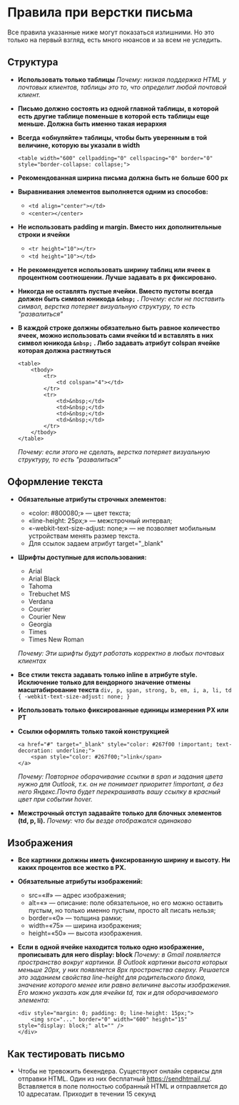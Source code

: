 
# Правила при верстки письма

Все правила указанные ниже могут показаться излишними. Но это только на первый взгляд, есть много нюансов и за всем не уследить.

 ## Структура
 - **Использовать только таблицы**
	*Почему: низкая поддержка HTML у почтовых клиентов, таблицы это то, что определит любой почтовой клиент.*
	
- **Письмо должно состоять из одной главной таблицы, в которой есть другие таблице поменьше в которой есть таблицы еще меньше. Должна быть именно такая иерархия**
	
- **Всегда «обнуляйте» таблицы, чтобы быть уверенным в той величине, которую вы указали в width**
   ```
   <table width="600" cellpadding="0" cellspacing="0" border="0" style="border-collapse: collapse;">
   ```

- **Рекомендованная ширина письма должна быть не больше 600 px**

- **Выравнивания элементов выполняется одним из способов:**
	- ```<td align="center"></td>```
	- ```<center></center>```

- **Не использовать padding и margin. Вместо них дополнительные строки и ячейки**
	- ```<tr height="10"></tr>```
	- ```<td height="10"></td>```

- **Не рекомендуется использовать ширину таблиц или ячеек в процентном соотношении. Лучше задавать в px фиксировано.**

- **Никогда не оставлять пустые ячейки. Вместо пустоты всегда должен быть символ юникода ```&nbsp;``` .**
	*Почему: если не поставить символ, верстка потеряет визуальную структуру, то есть "развалиться"*

- **В каждой строке должны обязательно быть равное количество ячеек, можно использовать сами ячейки td и вставлять в них символ юникода ```&nbsp;``` . Либо задавать атрибут colspan ячейке которая должна растянуться**
	```
	<table>
		<tbody>
			<tr>
				<td colspan="4"></td>
			</tr>
			<tr>
				<td>&nbsp;</td>
				<td>&nbsp;</td>
				<td>&nbsp;</td>
				<td>&nbsp;</td>
			</tr>
		</tbody>
	</table>
	```
	*Почему: если этого не сделать, верстка потеряет визуальную структуру, то есть "развалиться"*

## Оформление текста
- **Обязательные атрибуты строчных элементов:**
	-   «color: #800080;» — цвет текста;
	-   «line-height: 25px;» — межстрочный интервал;
	-   «-webkit-text-size-adjust: none;» — не позволяет мобильным устройствам менять размер текста.
	- Для ссылок задаем атрибут target="_blank"

- **Шрифты доступные для использования:**
	-   Arial
	-   Arial Black
	-   Tahoma
	-   Trebuchet MS
	-   Verdana
	-   Courier
	-   Courier New
	-   Georgia
	-   Times
	-   Times New Roman
	
	*Почему: Эти шрифты будут работать корректно в любых почтовых клиентах*

- **Все стили текста задавать только inline в атрибуте style. Исключение только для вендорного значение отмены масштабирование текста**
	```div, p, span, strong, b, em, i, a, li, td { -webkit-text-size-adjust: none; }```
	
- **Использовать только фиксированные единицы измерения PX или PT**
- **Ссылки оформлять только такой конструкцией**
	```
	<a href="#" target="_blank" style="color: #267f00 !important; text-decoration: underline;">
        <span style="color: #267f00;">link</span>
    </a>
    ```
    *Почему: Повторное оборачивание ссылки в _span_ и задания цвета нужно для Outlook, т.к. он не понимает приоритет _!important_, а без него Яндекс.Почта будет перекрашивать вашу ссылку в красный цвет при событии _hover_.*
    
- **Межстрочный отступ задавайте только для блочных элементов (td, p, li).**
	*Почему: что бы везде отображался одинаково*

## Изображения
- **Все картинки должны иметь фиксированную ширину и высоту. Ни каких процентов все жестко в PX.**

- **Обязательные атрибуты изображений:**
	-   src=«#» — адрес изображения;
	-   alt=«» — описание: поле обязательное, но его можно оставить пустым, но только именно пустым, просто alt писать нельзя;
	-   border=«0» — толщина рамки;
	-   width=«75» — ширина изображения;
	-   height=«50» — высота изображения.

- **Если в одной ячейке находится только одно изображение, прописывать для него display: block**
	*Почему: в Gmail появляется пространство вокруг картинки. В Outlook картинки высота которых меньше 20px, у них появляется 8px пространства сверху. Решается это заданием свойства _line-height_ для родительского блока, значение которого менее или равно величине высоты изображения. Его можно указать как для ячейки td, так и для оборачиваемого элемента:*
    ```
    <div style="margin: 0; padding: 0; line-height: 15px;">
        <img src="..." border="0" width="600" height="15" style="display: block;" alt="" />
    </div>
    ```
## Как тестировать письмо
- Чтобы не тревожить бекендера. Существуют онлайн сервисы для отправки HTML. Один из них бесплатный https://sendhtmail.ru/. Вставляется в поле полностью собранный HTML и отправляется до 10 адресатам. Приходит в течении 15 секунд